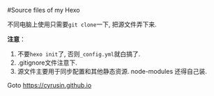 #Source files of my Hexo

不同电脑上使用只需要`git clone`一下, 把源文件弄下来.

**注意**：

1. 不要`hexo init`了, 否则`_config.yml`就白搞了.
2. .gitignore文件注意下.
3. 源文件主要用于同步配置和其他静态资源. node-modules 还得自己装.

Goto https://cyrusin.github.io
